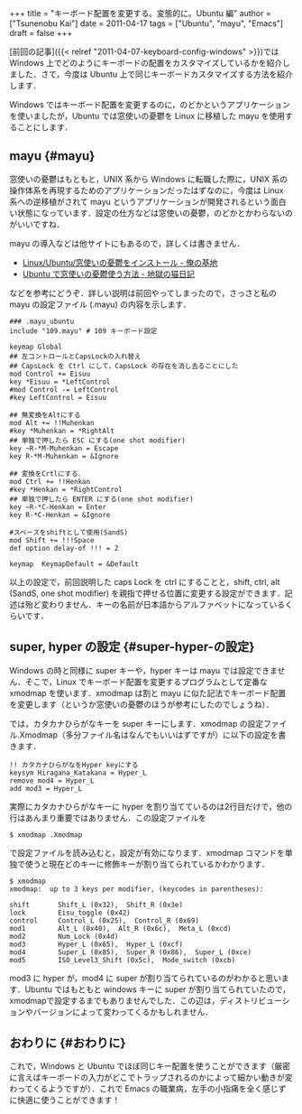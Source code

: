 +++
title = "キーボード配置を変更する。変態的に。Ubuntu 編"
author = ["Tsunenobu Kai"]
date = 2011-04-17
tags = ["Ubuntu", "mayu", "Emacs"]
draft = false
+++

[前回の記事]({{< relref "2011-04-07-keyboard-config-windows" >}})では Windows 上でどのようにキーボードの配置をカスタマイズしているかを紹介しました．さて，今度は Ubuntu 上で同じキーボードカスタマイズする方法を紹介します．

Windows ではキーボード配置を変更するのに，のどかというアプリケーションを使いましたが，Ubuntu では窓使いの憂鬱を Linux に移植した mayu を使用することにします．

<!-- more -->


## mayu {#mayu}

窓使いの憂鬱はもともと，UNIX 系から Windows に転職した際に，UNIX 系の操作体系を再現するためのアプリケーションだったはずなのに，今度は Linux 系への逆移植がされて mayu というアプリケーションが開発されるという面白い状態になっています．設定の仕方などは窓使いの憂鬱，のどかとかわらないのがいいですね．

mayu の導入などは他サイトにもあるので，詳しくは書きません．

-   [Linux/Ubuntu/窓使いの憂鬱をインストール - 俺の基地](http://yakinikunotare.boo.jp/orebase/index.php?cmd=read&page=Linux%2FUbuntu%2F%C1%EB%BB%C8%A4%A4%A4%CE%CD%AB%DD%B5%A4%F2%A5%A4%A5%F3%A5%B9%A5%C8%A1%BC%A5%EB)
-   [Ubuntu で窓使いの憂鬱使う方法 - 地獄の猫日記](http://d.hatena.ne.jp/nokturnalmortum/20090227/1235742723)

などを参考にどうぞ．詳しい説明は前回やってしまったので，さっさと私の mayu の設定ファイル (.mayu) の内容を示します．

```text
### .mayu_ubuntu
include "109.mayu" # 109 キーボード設定

keymap Global
## 左コントロールとCapsLockの入れ替え
## CapsLock を Ctrl にして，CapsLock の存在を消し去ることにした
mod Control += Eisuu
key *Eisuu = *LeftControl
#mod Control -= LeftControl
#key LeftControl = Eisuu

## 無変換をAltにする
mod Alt += !!Muhenkan
#key *Muhenkan = *RightAlt
## 単独で押したら ESC にする(one shot modifier)
key ~R-*M-Muhenkan = Escape
key R-*M-Muhenkan = &Ignore

## 変換をCrtlにする．
mod Ctrl += !!Henkan
#key *Henkan = *RightControl
## 単独で押したら ENTER にする(one shot modifier)
key ~R-*C-Henkan = Enter
key R-*C-Henkan = &Ignore

#スペースをshiftとして使用(SandS)
mod Shift += !!!Space
def option delay-of !!! = 2

keymap  KeymapDefault = &Default
```

以上の設定で，前回説明した caps Lock を ctrl にすることと，shift, ctrl, alt (SandS, one shot modifier) を親指で押せる位置に変更する設定ができます．記述は殆ど変わりません．キーの名前が日本語からアルファベットになっているくらいです．


## super, hyper の設定 {#super-hyper-の設定}

Windows の時と同様に super キーや，hyper キーは mayu では設定できません．そこで，Linux でキーボード配置を変更するプログラムとして定番な xmodmap を使います．xmodmap は割と mayu に似た記法でキーボード配置を変更します（というか窓使いの憂鬱のほうが参考にしたのでしょうね）．

では，カタカナひらがなキーを super キーにします．xmodmap の設定ファイル.Xmodmap（多分ファイル名はなんでもいいはずですが）に以下の設定を書きます．

```text
!! カタカナひらがなをHyper keyにする
keysym Hiragana_Katakana = Hyper_L
remove mod4 = Hyper_L
add mod3 = Hyper_L
```

実際にカタカナひらがなキーに hyper を割り当てているのは2行目だけで，他の行はあんまり重要ではありません．この設定ファイルを

```text
$ xmodmap .Xmodmap
```

で設定ファイルを読み込むと，設定が有効になります．xmodmap コマンドを単独で使うと現在どのキーに修飾キーが割り当てられているかわかります．

```text
$ xmodmap
xmodmap:  up to 3 keys per modifier, (keycodes in parentheses):

shift       Shift_L (0x32),  Shift_R (0x3e)
lock        Eisu_toggle (0x42)
control     Control_L (0x25),  Control_R (0x69)
mod1        Alt_L (0x40),  Alt_R (0x6c),  Meta_L (0xcd)
mod2        Num_Lock (0x4d)
mod3        Hyper_L (0x65),  Hyper_L (0xcf)
mod4        Super_L (0x85),  Super_R (0x86),  Super_L (0xce)
mod5        ISO_Level3_Shift (0x5c),  Mode_switch (0xcb)
```

mod3 に hyper が，mod4 に super が割り当てられているのがわかると思います．Ubuntu ではもともと windows キーに super が割り当てられていたので，xmodmapで設定するまでもありませんでした．この辺は，ディストリビューションやバージョンによって変わってくるかもしれません．


## おわりに {#おわりに}

これで，Windows と Ubuntu でほぼ同じキー配置を使うことができます（厳密に言えばキーボードの入力がどこでトラップされるのかによって細かい動きが変わってくるようですが）．これで Emacs の職業病，左手の小指痛を全く感じずに快適に使うことができます！